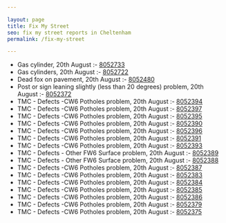 ```yaml
---

layout: page
title: Fix My Street
seo: fix my street reports in Cheltenham
permalink: /fix-my-street

---
```


<!-- fix_marker starts -->

- Gas cylinder, 20th August :- [8052733](https://www.fixmystreet.com/report/8052733)
- Gas cylinders, 20th August :- [8052722](https://www.fixmystreet.com/report/8052722)
- Dead fox on pavement, 20th August :- [8052480](https://www.fixmystreet.com/report/8052480)
- Post or sign leaning slightly (less than 20 degrees) problem, 20th August :- [8052372](https://www.fixmystreet.com/report/8052372)
- TMC - Defects -CW6 Potholes  problem, 20th August :- [8052394](https://www.fixmystreet.com/report/8052394)
- TMC - Defects -CW6 Potholes  problem, 20th August :- [8052397](https://www.fixmystreet.com/report/8052397)
- TMC - Defects -CW6 Potholes  problem, 20th August :- [8052395](https://www.fixmystreet.com/report/8052395)
- TMC - Defects -CW6 Potholes  problem, 20th August :- [8052390](https://www.fixmystreet.com/report/8052390)
- TMC - Defects -CW6 Potholes  problem, 20th August :- [8052396](https://www.fixmystreet.com/report/8052396)
- TMC - Defects -CW6 Potholes  problem, 20th August :- [8052391](https://www.fixmystreet.com/report/8052391)
- TMC - Defects -CW6 Potholes  problem, 20th August :- [8052393](https://www.fixmystreet.com/report/8052393)
- TMC - Defects - Other FW6  Surface problem, 20th August :- [8052389](https://www.fixmystreet.com/report/8052389)
- TMC - Defects - Other FW6  Surface problem, 20th August :- [8052388](https://www.fixmystreet.com/report/8052388)
- TMC - Defects -CW6 Potholes  problem, 20th August :- [8052387](https://www.fixmystreet.com/report/8052387)
- TMC - Defects -CW6 Potholes  problem, 20th August :- [8052383](https://www.fixmystreet.com/report/8052383)
- TMC - Defects -CW6 Potholes  problem, 20th August :- [8052384](https://www.fixmystreet.com/report/8052384)
- TMC - Defects -CW6 Potholes  problem, 20th August :- [8052385](https://www.fixmystreet.com/report/8052385)
- TMC - Defects -CW6 Potholes  problem, 20th August :- [8052386](https://www.fixmystreet.com/report/8052386)
- TMC - Defects -CW6 Potholes  problem, 20th August :- [8052379](https://www.fixmystreet.com/report/8052379)
- TMC - Defects -CW6 Potholes  problem, 20th August :- [8052375](https://www.fixmystreet.com/report/8052375)

<!-- fix_marker ends -->